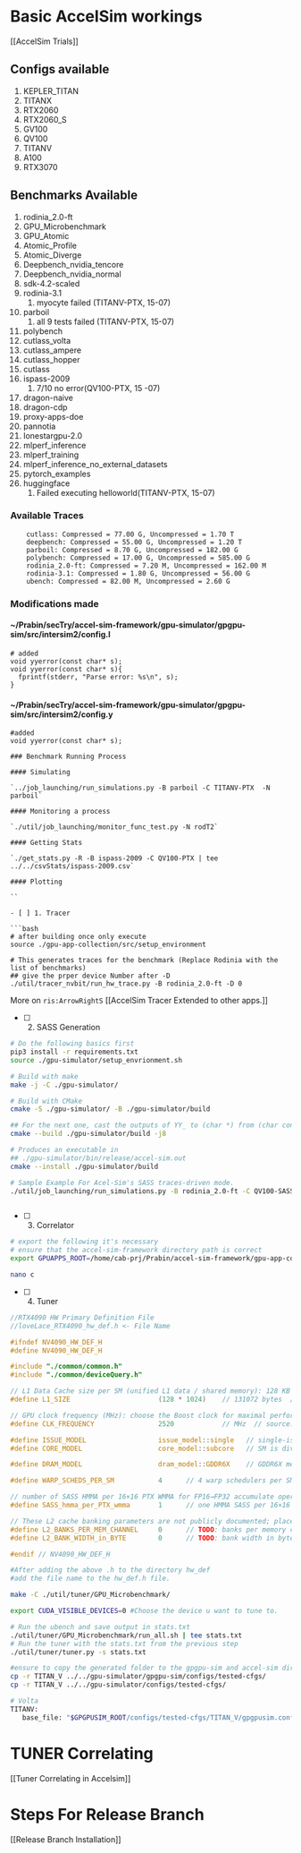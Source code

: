 # Basic AccelSim workings

[[AccelSim Trials]]

## Configs available

1. KEPLER_TITAN
2. TITANX
3. RTX2060
4. RTX2060_S
5. GV100
6. QV100
7. TITANV
8. A100
9. RTX3070

## Benchmarks Available

1. rodinia_2.0-ft
2. GPU_Microbenchmark
3. GPU_Atomic
4. Atomic_Profile
5. Atomic_Diverge
6. Deepbench_nvidia_tencore
7. Deepbench_nvidia_normal
8. sdk-4.2-scaled
9. rodinia-3.1
	1. myocyte failed (TITANV-PTX, 15-07)
10. parboil
	1. all 9 tests failed (TITANV-PTX, 15-07)
11. polybench
12. cutlass_volta
13. cutlass_ampere
14. cutlass_hopper
15. cutlass
16. ispass-2009
	1. 7/10 no error(QV100-PTX, 15 -07)
17. dragon-naive
18. dragon-cdp
19. proxy-apps-doe
20. pannotia
21. lonestargpu-2.0
22. mlperf_inference
23. mlperf_training
24. mlperf_inference_no_external_datasets
25. pytorch_examples
26. huggingface
	1. Failed executing helloworld(TITANV-PTX, 15-07)

### Available Traces
        cutlass: Compressed = 77.00 G, Uncompressed = 1.70 T
        deepbench: Compressed = 55.00 G, Uncompressed = 1.20 T
        parboil: Compressed = 8.70 G, Uncompressed = 182.00 G
        polybench: Compressed = 17.00 G, Uncompressed = 585.00 G
        rodinia_2.0-ft: Compressed = 7.20 M, Uncompressed = 162.00 M
        rodinia-3.1: Compressed = 1.80 G, Uncompressed = 56.00 G
        ubench: Compressed = 82.00 M, Uncompressed = 2.60 G

### Modifications made
#### ~/Prabin/secTry/accel-sim-framework/gpu-simulator/gpgpu-sim/src/intersim2/config.l
``` 
# added
void yyerror(const char* s);
void yyerror(const char* s){
  fprintf(stderr, "Parse error: %s\n", s);
}
```

#### ~/Prabin/secTry/accel-sim-framework/gpu-simulator/gpgpu-sim/src/intersim2/config.y
```
#added
void yyerror(const char* s);
```

```
### Benchmark Running Process

#### Simulating

`../job_launching/run_simulations.py -B parboil -C TITANV-PTX  -N parboil`

#### Monitoring a process

`./util/job_launching/monitor_func_test.py -N rodT2`

#### Getting Stats

`./get_stats.py -R -B ispass-2009 -C QV100-PTX | tee ../../csvStats/ispass-2009.csv`

#### Plotting

``

- [ ] 1. Tracer

```bash
# after building once only execute
source ./gpu-app-collection/src/setup_environment

# This generates traces for the benchmark (Replace Rodinia with the list of benchmarks)
## give the prper device Number after -D
./util/tracer_nvbit/run_hw_trace.py -B rodinia_2.0-ft -D 0
```

More on `ris:ArrowRightS` [[AccelSim Tracer Extended to other apps.]]

- [ ] 2. SASS Generation

```bash
# Do the following basics first
pip3 install -r requirements.txt
source ./gpu-simulator/setup_envrionment.sh

# Build with make
make -j -C ./gpu-simulator/

# Build with CMake
cmake -S ./gpu-simulator/ -B ./gpu-simulator/build

## For the next one, cast the outputs of YY_ to (char *) from (char const *) at line 1248 and 1137 wherever the yyerror() is called.
cmake --build ./gpu-simulator/build -j8

# Produces an executable in 
## ./gpu-simulator/bin/release/accel-sim.out
cmake --install ./gpu-simulator/build

# Sample Example For Acel-Sim's SASS traces-driven mode.
./util/job_launching/run_simulations.py -B rodinia_2.0-ft -C QV100-SASS -T ./hw_run/traces/device-<device-num>/<cuda-version>/ -N myTest



```

- [ ] 3. Correlator

```bash 
# export the following it's necessary
# ensure that the accel-sim-framework directory path is correct
export GPUAPPS_ROOT=/home/cab-prj/Prabin/accel-sim-framework/gpu-app-collection

nano c

```

- [ ] 4. Tuner

```c
//RTX4090 HW Primary Definition File
//loveLace_RTX4090_hw_def.h <- File Name

#ifndef NV4090_HW_DEF_H
#define NV4090_HW_DEF_H

#include "./common/common.h"
#include "./common/deviceQuery.h"

// L1 Data Cache size per SM (unified L1 data / shared memory): 128 KB
#define L1_SIZE                      (128 * 1024)    // 131072 bytes  // source: NVIDIA Ada GPU Architecture Whitepaper; TechPowerUp RTX 4090 Database

// GPU clock frequency (MHz): choose the Boost clock for maximal performance
#define CLK_FREQUENCY                2520            // MHz  // source: NVIDIA Ada Lovelace GPU (Wikipedia); NVIDIA Ada GPU Architecture Whitepaper

#define ISSUE_MODEL                  issue_model::single   // single-issue per warp scheduler (each sub-core has one dispatch unit)   // source: NVIDIA Ada Lovelace Microarchitecture (Proviz Whitepaper)
#define CORE_MODEL                   core_model::subcore   // SM is divided into 4 sub-core partitions   // source: NVIDIA Ada Lovelace Microarchitecture (Proviz Whitepaper)

#define DRAM_MODEL                   dram_model::GDDR6X    // GDDR6X memory   // source: NVIDIA Ada Lovelace Microarchitecture (Wikipedia); TechPowerUp RTX 4090 Database

#define WARP_SCHEDS_PER_SM           4      // 4 warp schedulers per SM (one per sub-core partition)   // source: NVIDIA Ada Lovelace Microarchitecture (Proviz Whitepaper)

// number of SASS HMMA per 16×16 PTX WMMA for FP16→FP32 accumulate operation
#define SASS_hmma_per_PTX_wmma       1      // one HMMA SASS per 16×16 PTX WMMA (FP16→FP32)   // source: “Dissecting the NVIDIA Hopper Architecture” (arXiv microbenchmark)

// These L2 cache banking parameters are not publicly documented; placeholders given:
#define L2_BANKS_PER_MEM_CHANNEL     0      // TODO: banks per memory channel (unknown)
#define L2_BANK_WIDTH_in_BYTE        0      // TODO: bank width in bytes (unknown)

#endif // NV4090_HW_DEF_H

```

``` bash
#After adding the above .h to the directory hw_def 
#add the file name to the hw_def.h file.

make -C ./util/tuner/GPU_Microbenchmark/

export CUDA_VISIBLE_DEVICES=0 #Choose the device u want to tune to.

# Run the ubench and save output in stats.txt
./util/tuner/GPU_Microbenchmark/run_all.sh | tee stats.txt
# Run the tuner with the stats.txt from the previous step
./util/tuner/tuner.py -s stats.txt

#ensure to copy the generated folder to the gpgpu-sim and accel-sim directories
cp -r TITAN_V ../../gpu-simulator/gpgpu-sim/configs/tested-cfgs/
cp -r TITAN_V ../../gpu-simulator/configs/tested-cfgs/

# Volta
TITANV:
   base_file: "$GPGPUSIM_ROOT/configs/tested-cfgs/TITAN_V/gpgpusim.config"
```

# TUNER Correlating

[[Tuner Correlating in Accelsim]]

# Steps For Release Branch

[[Release Branch Installation]]
